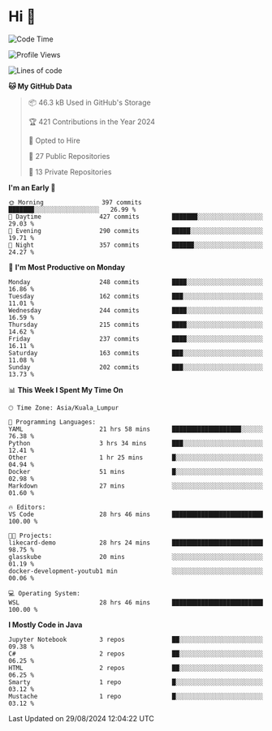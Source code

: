 <h1>Hi 👋</h1>

<!--START_SECTION:waka-->
![Code Time](http://img.shields.io/badge/Code%20Time-686%20hrs%2056%20mins-blue)

![Profile Views](http://img.shields.io/badge/Profile%20Views-0-blue)

![Lines of code](https://img.shields.io/badge/From%20Hello%20World%20I%27ve%20Written-1.2%20million%20lines%20of%20code-blue)

**🐱 My GitHub Data** 

> 📦 46.3 kB Used in GitHub's Storage 
 > 
> 🏆 421 Contributions in the Year 2024
 > 
> 💼 Opted to Hire
 > 
> 📜 27 Public Repositories 
 > 
> 🔑 13 Private Repositories 
 > 
**I'm an Early 🐤** 

```text
🌞 Morning                397 commits         ███████░░░░░░░░░░░░░░░░░░   26.99 % 
🌆 Daytime                427 commits         ███████░░░░░░░░░░░░░░░░░░   29.03 % 
🌃 Evening                290 commits         █████░░░░░░░░░░░░░░░░░░░░   19.71 % 
🌙 Night                  357 commits         ██████░░░░░░░░░░░░░░░░░░░   24.27 % 
```
📅 **I'm Most Productive on Monday** 

```text
Monday                   248 commits         ████░░░░░░░░░░░░░░░░░░░░░   16.86 % 
Tuesday                  162 commits         ███░░░░░░░░░░░░░░░░░░░░░░   11.01 % 
Wednesday                244 commits         ████░░░░░░░░░░░░░░░░░░░░░   16.59 % 
Thursday                 215 commits         ████░░░░░░░░░░░░░░░░░░░░░   14.62 % 
Friday                   237 commits         ████░░░░░░░░░░░░░░░░░░░░░   16.11 % 
Saturday                 163 commits         ███░░░░░░░░░░░░░░░░░░░░░░   11.08 % 
Sunday                   202 commits         ███░░░░░░░░░░░░░░░░░░░░░░   13.73 % 
```


📊 **This Week I Spent My Time On** 

```text
🕑︎ Time Zone: Asia/Kuala_Lumpur

💬 Programming Languages: 
YAML                     21 hrs 58 mins      ███████████████████░░░░░░   76.38 % 
Python                   3 hrs 34 mins       ███░░░░░░░░░░░░░░░░░░░░░░   12.41 % 
Other                    1 hr 25 mins        █░░░░░░░░░░░░░░░░░░░░░░░░   04.94 % 
Docker                   51 mins             █░░░░░░░░░░░░░░░░░░░░░░░░   02.98 % 
Markdown                 27 mins             ░░░░░░░░░░░░░░░░░░░░░░░░░   01.60 % 

🔥 Editors: 
VS Code                  28 hrs 46 mins      █████████████████████████   100.00 % 

🐱‍💻 Projects: 
likecard-demo            28 hrs 24 mins      █████████████████████████   98.75 % 
glasskube                20 mins             ░░░░░░░░░░░░░░░░░░░░░░░░░   01.19 % 
docker-development-youtub1 min               ░░░░░░░░░░░░░░░░░░░░░░░░░   00.06 % 

💻 Operating System: 
WSL                      28 hrs 46 mins      █████████████████████████   100.00 % 
```

**I Mostly Code in Java** 

```text
Jupyter Notebook         3 repos             ██░░░░░░░░░░░░░░░░░░░░░░░   09.38 % 
C#                       2 repos             ██░░░░░░░░░░░░░░░░░░░░░░░   06.25 % 
HTML                     2 repos             ██░░░░░░░░░░░░░░░░░░░░░░░   06.25 % 
Smarty                   1 repo              █░░░░░░░░░░░░░░░░░░░░░░░░   03.12 % 
Mustache                 1 repo              █░░░░░░░░░░░░░░░░░░░░░░░░   03.12 % 
```




 Last Updated on 29/08/2024 12:04:22 UTC
<!--END_SECTION:waka-->
